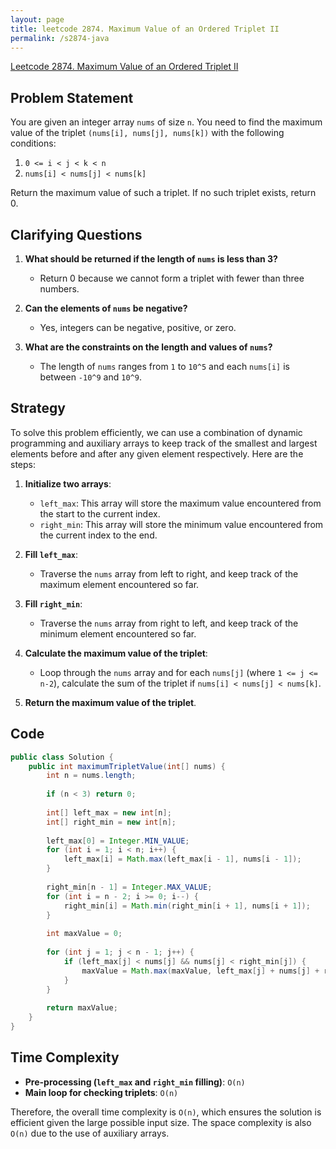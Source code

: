 ```yaml
---
layout: page
title: leetcode 2874. Maximum Value of an Ordered Triplet II
permalink: /s2874-java
---
```

[Leetcode 2874. Maximum Value of an Ordered Triplet II](https://algoadvance.github.io/algoadvance/l2874)
## Problem Statement

You are given an integer array `nums` of size `n`. You need to find the maximum value of the triplet `(nums[i], nums[j], nums[k])` with the following conditions: 
1. `0 <= i < j < k < n`
2. `nums[i] < nums[j] < nums[k]`

Return the maximum value of such a triplet. If no such triplet exists, return 0.

## Clarifying Questions

1. **What should be returned if the length of `nums` is less than 3?**
   - Return 0 because we cannot form a triplet with fewer than three numbers.
   
2. **Can the elements of `nums` be negative?**
   - Yes, integers can be negative, positive, or zero.

3. **What are the constraints on the length and values of `nums`?**
   - The length of `nums` ranges from `1` to `10^5` and each `nums[i]` is between `-10^9` and `10^9`.

## Strategy

To solve this problem efficiently, we can use a combination of dynamic programming and auxiliary arrays to keep track of the smallest and largest elements before and after any given element respectively. Here are the steps:

1. **Initialize two arrays**:
   - `left_max`: This array will store the maximum value encountered from the start to the current index.
   - `right_min`: This array will store the minimum value encountered from the current index to the end.

2. **Fill `left_max`**:
   - Traverse the `nums` array from left to right, and keep track of the maximum element encountered so far.

3. **Fill `right_min`**:
   - Traverse the `nums` array from right to left, and keep track of the minimum element encountered so far.

4. **Calculate the maximum value of the triplet**:
   - Loop through the `nums` array and for each `nums[j]` (where `1 <= j <= n-2`), calculate the sum of the triplet if `nums[i] < nums[j] < nums[k]`.

5. **Return the maximum value of the triplet**.

## Code

```java
public class Solution {
    public int maximumTripletValue(int[] nums) {
        int n = nums.length;
        
        if (n < 3) return 0;
        
        int[] left_max = new int[n];
        int[] right_min = new int[n];
        
        left_max[0] = Integer.MIN_VALUE;
        for (int i = 1; i < n; i++) {
            left_max[i] = Math.max(left_max[i - 1], nums[i - 1]);
        }
        
        right_min[n - 1] = Integer.MAX_VALUE;
        for (int i = n - 2; i >= 0; i--) {
            right_min[i] = Math.min(right_min[i + 1], nums[i + 1]);
        }
        
        int maxValue = 0;
        
        for (int j = 1; j < n - 1; j++) {
            if (left_max[j] < nums[j] && nums[j] < right_min[j]) {
                maxValue = Math.max(maxValue, left_max[j] + nums[j] + right_min[j]);
            }
        }
        
        return maxValue;
    }
}
```

## Time Complexity

- **Pre-processing (`left_max` and `right_min` filling)**: `O(n)`
- **Main loop for checking triplets**: `O(n)`

Therefore, the overall time complexity is `O(n)`, which ensures the solution is efficient given the large possible input size. The space complexity is also `O(n)` due to the use of auxiliary arrays.